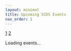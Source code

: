 ```yaml
---
layout: minimal
title: Upcoming SCDS Events
nav_order: 1
---
```


<link rel="stylesheet" href="./assets/css/events.css">

<a href="/index">1</a> <a href="/style-2">2</a>

<div id="events-container">Loading events...</div>

<script src="https://cdnjs.cloudflare.com/ajax/libs/ical.js/1.4.0/ical.min.js"></script>
<script>
  const icalUrl = "https://libcal.mcmaster.ca/ical_subscribe.php?src=p&cid=7565&cat=33846";
  const calendarPageUrl = "https://libcal.mcmaster.ca/calendar/scds?cid=7565&t=d&d=0000-00-00&cal=7565&ct=33846&inc=0";
  const proxy = "https://api.allorigins.win/raw?url=";

  const proxy = "https://api.allorigins.win/raw?url=";

async function fetchEvents() {
  const res = await fetch(proxy + encodeURIComponent(icalUrl));
  const text = await res.text();
  const jcalData = ICAL.parse(text);
  const comp = new ICAL.Component(jcalData);
  const vevents = comp.getAllSubcomponents("vevent");
  return vevents.map(evt => {
    const e = new ICAL.Event(evt);
    return {
      summary: e.summary,
      description: e.description,
      location: e.location,
      start: e.startDate.toJSDate()
    };
  });
}

  async function fetchThumbnails() {
    const res = await fetch(proxy + encodeURIComponent(calendarPageUrl));
    const html = await res.text();
    const parser = new DOMParser();
    const doc = parser.parseFromString(html, "text/html");
    return Array.from(doc.querySelectorAll(".img-thumbnail")).map(img => img.src);
  }

  function formatDateTime(date) {
    return {
      date: date.toLocaleDateString("en-US", { month: "long", day: "numeric", year: "numeric" }),
      time: date.toLocaleTimeString("en-US", { hour: "numeric", minute: "2-digit" })
    };
  }

  async function renderEvents() {
    try {
      const [events, thumbnails] = await Promise.all([fetchEvents(), fetchThumbnails()]);
      const container = document.getElementById("events-container");
      container.innerHTML = "";

      events.sort((a, b) => a.start - b.start).forEach((event, index) => {
        const { date, time } = formatDateTime(event.start);
        const thumb = thumbnails[index] || "https://via.placeholder.com/400x200?text=No+Image";

        const html = `
          <div class="event-wrapper">
            <div class="event-left-cell">
              <img class="event-banner" src="${thumb}">
            </div>
            <div class="event-location">${event.location || ""}</div>
            <div class="event-register-cell">
              <a href="#" class="register-button">Register</a>
            </div>
            <div class="right-col">
              <h3 class="event-title">${event.summary}</h3>
              <span class="event-category">SCDS Event</span>
            </div>
            <div class="event-description">${event.description || ""}</div>
            <div class="event-corner-time-cell">
              <div class="event-date">${date}</div>
              <div class="event-time">${time}</div>
            </div>
          </div>`;
        container.insertAdjacentHTML("beforeend", html);
      });
    } catch (error) {
      console.error("Error rendering events:", error);
      document.getElementById("events-container").textContent = "Failed to load events.";
    }
  }

  renderEvents();
</script>
